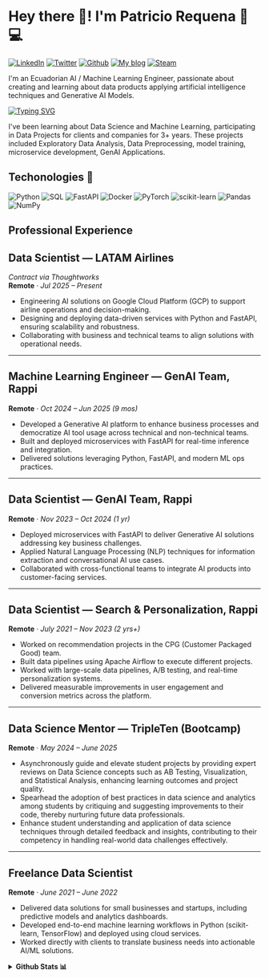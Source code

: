 # Hey there 🤝! I'm Patricio Requena :robot::computer:

[![LinkedIn](https://img.shields.io/badge/linkedin-%230077B5.svg?style=for-the-badge&logo=linkedin&logoColor=white)](https://linkedin.com/in/rrequeena) [![Twitter](https://img.shields.io/badge/Twitter-1DA1F2?style=for-the-badge&logo=twitter&logoColor=white)](https://twitter.com/rrequeena) [![Github](https://img.shields.io/badge/GitHub-100000?style=for-the-badge&logo=github&logoColor=white)](https://github.com/rrequeena/) [![My blog](https://img.shields.io/badge/RSS-FFA500?style=for-the-badge&logo=rss&logoColor=white)](https://patriciorequena.com/blog/) [![Steam](https://img.shields.io/badge/Steam-000000?style=for-the-badge&logo=steam&logoColor=white)](https://s.team/p/tbp-grmj/rqvgnfvm)

I'm an Ecuadorian AI / Machine Learning Engineer, passionate about creating and learning about data products applying artificial intelligence techniques and Generative AI Models.

[![Typing SVG](https://readme-typing-svg.herokuapp.com?color=%232CB50D&lines=AI+Engineer;Machine+Learning+Engineer;Tech+lover+%F0%9F%92%9A)](https://git.io/typing-svg)

I've been learning about Data Science and Machine Learning, participating in Data Projects for clients and companies for 3+ years. These projects included Exploratory Data Analysis, Data Preprocessing, model training, microservice development, GenAI Applications.

## Techonologies 🔧

![Python](https://img.shields.io/badge/Python-14354C?style=for-the-badge&logo=python&logoColor=white) ![SQL](https://img.shields.io/badge/postgresql-4169e1?style=for-the-badge&logo=postgresql&logoColor=white) ![FastAPI](https://img.shields.io/badge/FastAPI-005571?style=for-the-badge&logo=fastapi) ![Docker](https://img.shields.io/badge/docker-257bd6?style=for-the-badge&logo=docker&logoColor=white) ![PyTorch](https://img.shields.io/badge/PyTorch-EE4C2C?style=for-the-badge&logo=pytorch&logoColor=white) ![scikit-learn](https://img.shields.io/badge/scikit--learn-%23F7931E.svg?style=for-the-badge&logo=scikit-learn&logoColor=white) ![Pandas](https://img.shields.io/badge/pandas-%23150458.svg?style=for-the-badge&logo=pandas&logoColor=white) ![NumPy](https://img.shields.io/badge/numpy-%23013243.svg?style=for-the-badge&logo=numpy&logoColor=white)

## Professional Experience

## **Data Scientist — LATAM Airlines**  
*Contract via Thoughtworks*  
**Remote** · *Jul 2025 – Present*  

- Engineering AI solutions on Google Cloud Platform (GCP) to support airline operations and decision-making.  
- Designing and deploying data-driven services with Python and FastAPI, ensuring scalability and robustness.  
- Collaborating with business and technical teams to align solutions with operational needs.  

---

## **Machine Learning Engineer — GenAI Team, Rappi**  
**Remote** · *Oct 2024 – Jun 2025 (9 mos)*  

- Developed a Generative AI platform to enhance business processes and democratize AI tool usage across technical and non-technical teams.  
- Built and deployed microservices with FastAPI for real-time inference and integration.  
- Delivered solutions leveraging Python, FastAPI, and modern ML ops practices.  

---

## **Data Scientist — GenAI Team, Rappi**  
**Remote** · *Nov 2023 – Oct 2024 (1 yr)*  

- Deployed microservices with FastAPI to deliver Generative AI solutions addressing key business challenges.  
- Applied Natural Language Processing (NLP) techniques for information extraction and conversational AI use cases.  
- Collaborated with cross-functional teams to integrate AI products into customer-facing services.  

---

## **Data Scientist — Search & Personalization, Rappi**  
**Remote** · *July 2021 – Nov 2023 (2 yrs+)*  

- Worked on recommendation projects in the CPG (Customer Packaged Good) team.
- Built data pipelines using Apache Airflow to execute different projects.
- Worked with large-scale data pipelines, A/B testing, and real-time personalization systems.  
- Delivered measurable improvements in user engagement and conversion metrics across the platform.  

---

## **Data Science Mentor — TripleTen (Bootcamp)**  
**Remote** · *May 2024 – June 2025*  

- Asynchronously guide and elevate student projects by providing expert reviews on Data Science concepts such as AB Testing, Visualization, and Statistical Analysis, enhancing learning outcomes and project quality.
- Spearhead the adoption of best practices in data science and analytics among students by critiquing and suggesting improvements to their code, thereby nurturing future data professionals.
- Enhance student understanding and application of data science techniques through detailed feedback and insights, contributing to their competency in handling real-world data challenges effectively.

---

## **Freelance Data Scientist**  
**Remote** · *June 2021 – June 2022*  

- Delivered data solutions for small businesses and startups, including predictive models and analytics dashboards.  
- Developed end-to-end machine learning workflows in Python (scikit-learn, TensorFlow) and deployed using cloud services.  
- Worked directly with clients to translate business needs into actionable AI/ML solutions.  

<details>
  <summary><b>Github Stats 📊</b></summary>
<br>
  <p align="center">
    <a href="https://github.com/rrequeena">
    <img align="center" src="https://github-readme-stats.vercel.app/api/top-langs/?username=rrequeena&theme=blue-green" />
    </a>
    <a href="https://github.com/rrequeena">
      <img align="center" src="https://github-readme-stats.vercel.app/api?username=rrequeena&show_icons=true&line_height=27&count_private=true&&theme=blue-green" alt="Ashutosh's GitHub Stats" />
    </a>
  </p>
</details>
